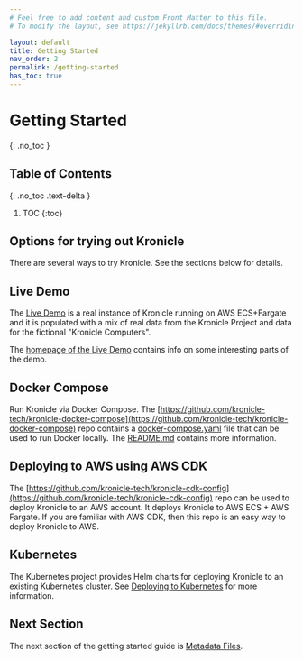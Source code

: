 ```yaml
---
# Feel free to add content and custom Front Matter to this file.
# To modify the layout, see https://jekyllrb.com/docs/themes/#overriding-theme-defaults

layout: default
title: Getting Started
nav_order: 2
permalink: /getting-started
has_toc: true
---
```


# Getting Started
{: .no_toc }


## Table of Contents
{: .no_toc .text-delta }

1. TOC
{:toc}


## Options for trying out Kronicle

There are several ways to try Kronicle.  See the sections below for details.  

## Live Demo

The [Live Demo](https://demo.kronicle.tech) is a real instance of Kronicle running on AWS ECS+Fargate and 
it is populated with a mix of real data from the Kronicle Project and data for the fictional "Kronicle Computers".  

The [homepage of the Live Demo](https://demo.kronicle.tech) contains info on some interesting parts of the demo.  


## Docker Compose

Run Kronicle via Docker Compose.  The 
[https://github.com/kronicle-tech/kronicle-docker-compose](https://github.com/kronicle-tech/kronicle-docker-compose) 
repo contains a 
[docker-compose.yaml](https://github.com/kronicle-tech/kronicle-docker-compose/blob/main/docker-compose.yaml) file
that can be used to run Docker locally.  The
[README.md](https://github.com/kronicle-tech/kronicle-docker-compose/blob/main/README.md) contains more information.  


## Deploying to AWS using AWS CDK

The [https://github.com/kronicle-tech/kronicle-cdk-config](https://github.com/kronicle-tech/kronicle-cdk-config) repo
can be used to deploy Kronicle to an AWS account.  It deploys Kronicle to AWS ECS + AWS Fargate.  If you are familiar
with AWS CDK, then this repo is an easy way to deploy Kronicle to AWS.

## Kubernetes

The Kubernetes project provides Helm charts for deploying Kronicle to an existing Kubernetes cluster.  See 
[Deploying to Kubernetes](deploying-to-kubernetes) for more information.  


## Next Section

The next section of the getting started guide is [Metadata Files](/metadata-files).  
